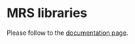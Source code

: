 # MRS libraries

Please follow to the [documentation page](https://ctu-mrs.github.io/docs/features/libraries/).
